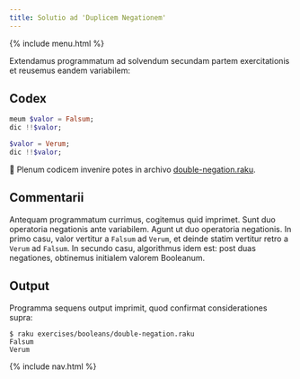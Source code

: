 ```yaml
---
title: Solutio ad 'Duplicem Negationem'
---
```


{% include menu.html %}

Extendamus programmatum ad solvendum secundam partem exercitationis et reusemus eandem variabilem:

## Codex

```raku
meum $valor = Falsum;
dic !!$valor;

$valor = Verum;
dic !!$valor;
```

🦋 Plenum codicem invenire potes in archivo [double-negation.raku](https://github.com/ash/raku-course/blob/master/exercises/booleans/double-negation.raku).

## Commentarii

Antequam programmatum currimus, cogitemus quid imprimet. Sunt duo operatoria negationis ante variabilem. Agunt ut duo operatoria negationis. In primo casu, valor vertitur a `Falsum` ad `Verum`, et deinde statim vertitur retro a `Verum` ad `Falsum`. In secundo casu, algorithmus idem est: post duas negationes, obtinemus initialem valorem Booleanum.

## Output

Programma sequens output imprimit, quod confirmat considerationes supra:

```console
$ raku exercises/booleans/double-negation.raku
Falsum
Verum
```

{% include nav.html %}